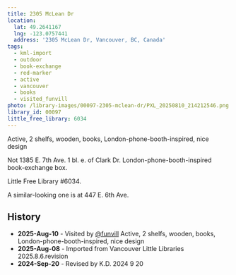 ```yaml
---
title: 2305 McLean Dr
location:
  lat: 49.2641167
  lng: -123.0757441
  address: '2305 McLean Dr, Vancouver, BC, Canada'
tags:
  - kml-import
  - outdoor
  - book-exchange
  - red-marker
  - active
  - vancouver
  - books
  - visited_funvill    
photo: /library-images/00097-2305-mclean-dr/PXL_20250810_214212546.png
library_id: 00097
little_free_library: 6034
---
```


Active, 2 shelfs, wooden, books, London-phone-booth-inspired, nice design

Not 1385 E. 7th Ave.
1 bl. e. of Clark Dr.
London-phone-booth-inspired book-exchange box.

Little Free Library #6034.

A similar-looking one is at 447 E. 6th Ave.

## History

- **2025-Aug-10** - Visited by [@funvill](https://blog.abluestar.com) Active, 2 shelfs, wooden, books, London-phone-booth-inspired, nice design
- **2025-Aug-08** - Imported from Vancouver Little Libraries 2025.8.6.revision
- **2024-Sep-20** - Revised by K.D. 2024 9 20
